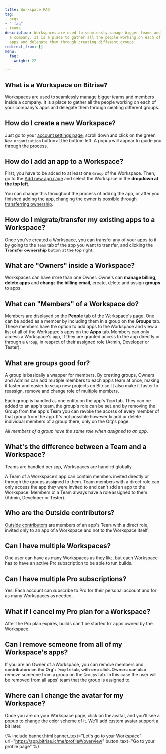 ```yaml
---
title: Workspace FAQ
tag:
- orgs
- " faq"
- teams
description: Workspaces are used to seamlessly manage bigger teams and members inside
  a company. It is a place to gather all the people working on each of your company's
  apps and delegate them through creating different groups.
redirect_from: []
menu:
  faq:
    weight: 22

---
```

## What is a Workspace on Bitrise?

Workspaces are used to seamlessly manage bigger teams and members inside a company. It is a place to gather all the people working on each of your company's apps and delegate them through creating different groups.

## How do I create a new Workspace?

Just go to your [account settings page](https://www.bitrise.io/me/profile#/overview), scroll down and click on the green `New organization` button at the bottom left. A popup will appear to guide you through the process.

## How do I add an app to a Workspace?

First, you have to be added to at least one `Group` of the Workspace. Then, go to the [Add new app page](https://www.bitrise.io/apps/add) and select the Workspace in the **dropdown at the top left**.

You can change this throughout the process of adding the app, or after you finished adding the app, changing the owner is possible through [transferring ownership](/faq/how-to-change-the-owner-of-an-app/).

## How do I migrate/transfer my existing apps to a Workspace?

Once you've created a Workspace, you can transfer any of your apps to it by going to the `Team` tab of the app you want to transfer, and clicking the **Transfer ownership** button at the top right.

## What are "Owners" inside a Workspace?

Workspaces can have more than one Owner. Owners can **manage billing**, **delete apps** and **change the billing email**, create, delete and assign **groups** to apps.

## What can "Members" of a Workspace do?

Members are displayed on the **People** tab of the Workspace's page. One can be added as a member by including them in a group on the **Groups** tab. These members have the option to add apps to the Workspace and view a list of all of the Workspace's apps on the **Apps** tab. Members can only access a Workspace's app, if they are granted access to the app directly or through a `Group`, in respect of their assigned role (Admin, Developer or Tester).

## What are groups good for?

A group is basically a wrapper for members. By creating groups, Owners and Admins can add multiple members to each app's team at once, making it faster and easier to setup new projects on Bitrise. It also make it faster to reassign, remove and change role of multiple members.

Each group is handled as one entity on the app's `Team` tab. They can be added to an app's team, the group's role can be set, and by removing the Group from the app's Team you can revoke the access of every member of that group from the app. It's not possible however to add or delete individual members of a group there, only on the Org's page.

_All members of a group have the same role when assigned to an app._

## What's the difference between a Team and a Workspace?

Teams are handled per app, Workspaces are handled globally.

A Team of a Workspace's app can contain members invited directly or through the groups assigned to them. Team members with a direct role can only access the app they were invited to and can't add an app to the Workspace. Members of a Team always have a role assigned to them (Admin, Developer or Tester).

## Who are the Outside contributors?

[Outside contributors](/team-management/organizations/managing-apps/#adding-contributors-to-an-app) are members of an app's Team with a direct role, invited only to an app of a Workspace and not to the Workspace itself.

## Can I have multiple Workspaces?

One user can have as many Workspaces as they like, but each Workspace has to have an active Pro subscription to be able to run builds.

## Can I have multiple Pro subscriptions?

Yes. Each account can subscribe to Pro for their personal account and for as many Workspaces as needed.

## What if I cancel my Pro plan for a Workspace?

After the Pro plan expires, builds can't be started for apps owned by the Workspace.

## Can I remove someone from all of my Workspace's apps?

If you are an Owner of a Workspace, you can remove members and contributors on the Org's `People` tab, with one click. Owners can also remove someone from a group on the `Groups` tab. In this case the user will be removed from all apps' team that the group is assigned to.

## Where can I change the avatar for my Workspace?

Once you are on your Workspace page, click on the avatar, and you'll see a popup to change the color scheme of it. We'll add custom avatar support a bit later.

{% include banner.html banner_text="Let's go to your Workspace" url="https://app.bitrise.io/me/profile#/overview" button_text="Go to your profile page" %}